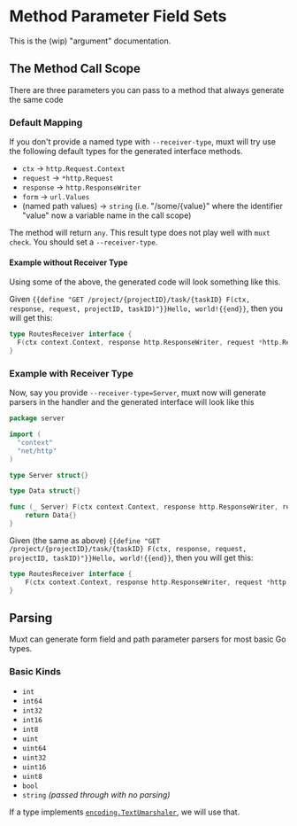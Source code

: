 # Method Parameter Field Sets

This is the (wip) "argument" documentation.

## The Method Call Scope

There are three parameters you can pass to a method that always generate the same code

### Default Mapping

If you don't provide a named type with `--receiver-type`, muxt will try use the following default types for the
generated interface methods.

- `ctx` -> `http.Request.Context`
- `request` -> `*http.Request`
- `response` -> `http.ResponseWriter`
- `form` -> `url.Values`
- (named path values) -> `string` (i.e. "/some/{value}" where the identifier "value" now a variable name in the call
  scope)

The method will return `any`.
This result type does not play well with `muxt check`.
You should set a `--receiver-type`.

#### Example without Receiver Type

Using some of the above, the generated code will look something like this.

Given
`{{define "GET /project/{projectID}/task/{taskID} F(ctx, response, request, projectID, taskID)"}}Hello, world!{{end}}`,
then you will get this:

```go 
type RoutesReceiver interface {
  F(ctx context.Context, response http.ResponseWriter, request *http.Request, projectID string, taskID string) any
}
```

### Example with Receiver Type

Now, say you provide `--receiver-type=Server`, muxt now will generate parsers in the handler and the generated interface
will look like this

```go
package server

import (
  "context"
  "net/http"
)

type Server struct{}

type Data struct{}

func (_ Server) F(ctx context.Context, response http.ResponseWriter, request *http.Request, projectID uint32, taskID int8) Data {
	return Data{}
}

```

Given (the same as above)
`{{define "GET /project/{projectID}/task/{taskID} F(ctx, response, request, projectID, taskID)"}}Hello, world!{{end}}`,
then you will get this:

```go 
type RoutesReceiver interface {
    F(ctx context.Context, response http.ResponseWriter, request *http.Request, projectID uint32, taskID int8) Data
}
```

## Parsing

Muxt can generate form field and path parameter parsers for most basic Go types.

### Basic Kinds

- `int`
- `int64`
- `int32`
- `int16`
- `int8`
- `uint`
- `uint64`
- `uint32`
- `uint16`
- `uint8`
- `bool`
- `string` _(passed through with no parsing)_

If a type implements [`encoding.TextUmarshaler`](https://pkg.go.dev/encoding#TextUnmarshaler),
we will use that.

